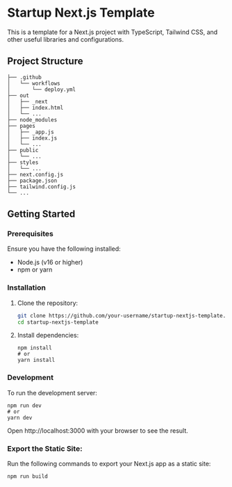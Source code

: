 # Startup Next.js Template

This is a template for a Next.js project with TypeScript, Tailwind CSS, and other useful libraries and configurations.

## Project Structure

```
├── .github
│   └── workflows
│       └── deploy.yml
├── out
│   ├── _next
│   ├── index.html
│   └── ...
├── node_modules
├── pages
│   ├── _app.js
│   ├── index.js
│   └── ...
├── public
│   └── ...
├── styles
│   └── ...
├── next.config.js
├── package.json
├── tailwind.config.js
└── ...

```


## Getting Started

### Prerequisites

Ensure you have the following installed:
- Node.js (v16 or higher)
- npm or yarn

### Installation

1. Clone the repository:
   ```bash
   git clone https://github.com/your-username/startup-nextjs-template.git
   cd startup-nextjs-template
   ```

2. Install dependencies:
   ```
   npm install
   # or
   yarn install
   ```

### Development
   To run the development server:
   ```
   npm run dev
   # or
   yarn dev
   ```
Open http://localhost:3000 with your browser to see the result.

### Export the Static Site:

   Run the following commands to export your Next.js app as a static site:
   ```
   npm run build
   ```
